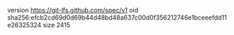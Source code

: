 version https://git-lfs.github.com/spec/v1
oid sha256:efcb2cd69d0d69b44d48bd48a637c00d0f356212746e1bceeefdd11e26325324
size 2415
